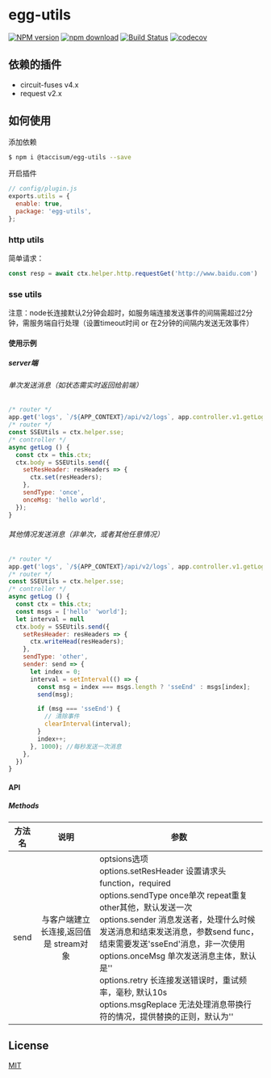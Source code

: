# egg-utils

[![NPM version][npm-image]][npm-url]
[![npm download][download-image]][download-url]
[![Build Status](https://www.travis-ci.org/deepexi/egg-utils.svg?branch=master)](https://www.travis-ci.org/deepexi/egg-utils)
[![codecov](https://codecov.io/gh/deepexi/egg-utils/branch/master/graph/badge.svg)](https://codecov.io/gh/deepexi/egg-utils)

[npm-image]: https://img.shields.io/npm/v/@taccisum/egg-utils.svg
[npm-url]: https://www.npmjs.com/package/@taccisum/egg-utils
[download-image]: https://img.shields.io/npm/dm/@taccisum/egg-utils.svg
[download-url]: https://www.npmjs.com/package/@taccisum/egg-utils

## 依赖的插件

- circuit-fuses v4.x
- request v2.x

## 如何使用

添加依赖

```bash
$ npm i @taccisum/egg-utils --save
```

开启插件

```js
// config/plugin.js
exports.utils = {
  enable: true,
  package: 'egg-utils',
};
```

### http utils

简单请求：

```js
const resp = await ctx.helper.http.requestGet('http://www.baidu.com')
```
### sse utils

注意：node长连接默认2分钟会超时，如服务端连接发送事件的间隔需超过2分钟，需服务端自行处理（设置timeout时间 or 在2分钟的间隔内发送无效事件）

#### 使用示例

##### server端
###### 单次发送消息（如状态需实时返回给前端）
```js
/* router */
app.get('logs', `/${APP_CONTEXT}/api/v2/logs`, app.controller.v1.getLog);
/* router */
const SSEUtils = ctx.helper.sse;
/* controller */
async getLog () {
  const ctx = this.ctx;
  ctx.body = SSEUtils.send({
    setResHeader: resHeaders => {
      ctx.set(resHeaders);
    },
    sendType: 'once',
    onceMsg: 'hello world',
  });
}
```
###### 其他情况发送消息（非单次，或者其他任意情况）
```js
/* router */
app.get('logs', `/${APP_CONTEXT}/api/v2/logs`, app.controller.v1.getLog);
/* router */
const SSEUtils = ctx.helper.sse;
/* controller */
async getLog () {
  const ctx = this.ctx;
  const msgs = ['hello' 'world'];
  let interval = null
  ctx.body = SSEUtils.send({
    setResHeader: resHeaders => {
      ctx.writeHead(resHeaders);
    },
    sendType: 'other',
    sender: send => {
      let index = 0;
      interval = setInterval(() => {
        const msg = index === msgs.length ? 'sseEnd' : msgs[index];
        send(msg);

        if (msg === 'sseEnd') {
          // 清除事件
          clearInterval(interval);
        }
        index++;
      }, 1000); //每秒发送一次消息
    },
  })
}
```

#### API
##### Methods

|   方法名   | 说明 | 参数 |
| :--: | :--: | ---- |
| send | 与客户端建立长连接,返回值是 stream对象 | optsions选项<br />options.setResHeader 设置请求头function，required<br />options.sendType once单次 repeat重复 other其他，默认发送一次<br />options.sender 消息发送者，处理什么时候发送消息和结束发送消息，参数send func，结束需要发送'sseEnd'消息，非一次使用<br />options.onceMsg 单次发送消息主体，默认是''<br />options.retry 长连接发送错误时，重试频率，毫秒, 默认10s<br/> options.msgReplace 无法处理消息带换行符的情况，提供替换的正则，默认为'' |



## License

[MIT](LICENSE)
